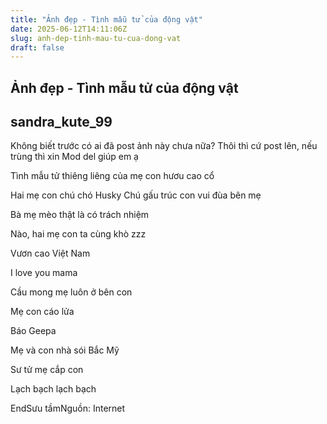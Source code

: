 ```yaml
---
title: "Ảnh đẹp - Tình mẫu tử của động vật"
date: 2025-06-12T14:11:06Z
slug: anh-dep-tinh-mau-tu-cua-dong-vat
draft: false
---
```


## Ảnh đẹp - Tình mẫu tử của động vật

## sandra_kute_99

Không biết trước có ai đã post ảnh này chưa nữa? Thôi thì cứ post lên, nếu trùng thì xin Mod del giúp em ạ
 

 

 
Tình mẫu tử thiêng liêng của mẹ con hươu cao cổ 
 
Hai mẹ con chú chó Husky 
Chú gấu trúc con vui đùa bên mẹ
 

Bà mẹ mèo thật là có trách nhiệm
 

 

Nào, hai mẹ con ta cùng khò zzz
 

Vươn cao Việt Nam
 

 

I love you mama
 

 

 

Cầu mong mẹ luôn ở bên con 
 

 

 

 

 

 

Mẹ con cáo lửa
 

Báo Geepa
 

 

Mẹ và con nhà sói Bắc Mỹ
 

Sư tử mẹ cắp con
 

Lạch bạch lạch bạch
 
EndSưu tầmNguồn: Internet